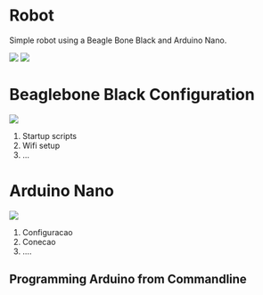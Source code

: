 Robot
=====

Simple robot using a Beagle Bone Black and Arduino Nano.

![](https://raw2.github.com/leoheck/robot/master/docs/Serial%20Connection.png)
![](https://raw2.github.com/leoheck/robot/master/docs/Sensor%20Connection.png)

Beaglebone Black Configuration
==============================

![](https://raw2.github.com/leoheck/robot/master/docs/Diagrams/Beaglebone%20Black%20Pinout.png)

1. Startup scripts
2. Wifi setup
3. ...


Arduino Nano
============

![](https://raw2.github.com/leoheck/robot/master/docs/Diagrams/Arduino%20Nano%20Pinout.png)

1. Configuracao
2. Conecao
3. ....

Programming Arduino from Commandline
------------------------------------
